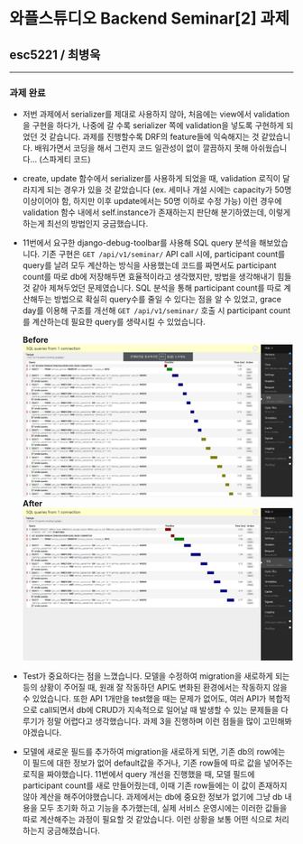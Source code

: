 # 와플스튜디오 Backend Seminar[2] 과제

## esc5221 / 최병욱
_________________________________________


### 과제 완료 
- 저번 과제에서 serializer를 제대로 사용하지 않아, 처음에는 view에서 validation을 구현을 하다가, 나중에 갈 수록 serializer 쪽에 validation을 넣도록 구현하게 되었던 것 같습니다. 과제를 진행할수록 DRF의 feature들에 익숙해지는 것 같았습니다. 배워가면서 코딩을 해서 그런지 코드 일관성이 없이 깔끔하지 못해 아쉬웠습니다... (스파게티 코드)
- create, update 함수에서 serializer를 사용하게 되었을 때, validation 로직이 달라지게 되는 경우가 있을 것 같았습니다 (ex. 세미나 개설 시에는 capacity가 50명 이상이어야 함, 하지만 이후 update에서는 50명 이하로 수정 가능) 이런 경우에 validation 함수 내에서 self.instance가 존재하는지 판단해 분기하였는데, 이렇게 하는게 최선의 방법인지 궁금했습니다.
-  11번에서 요구한 django-debug-toolbar를 사용해 SQL query 분석을 해보았습니다. 기존 구현은 `GET /api/v1/seminar/` API call 시에, participant count를 query를 날려 모두 계산하는 방식을 사용했는데 코드를 짜면서도 participant count를 따로 db에 저장해두면 효율적이라고 생각했지만, 방법을 생각해내기 힘들 것 같아 제쳐두었던 문제였습니다. SQL 분석을 통해 participant count를 따로 계산해두는 방법으로 확실히 query수를 줄일 수 있다는 점을 알 수 있었고, grace day를 이용해 구조를 개선해 `GET /api/v1/seminar/` 호출 시 participant count를 계산하는데 필요한 query를 생략시킬 수 있었습니다. 

    **Before**
![스크린샷 2020-08-30 02 12 24](https://github.com/esc5221/waffle-rookies-19.5-backend-2/blob/workspace/results/before.JPG?raw=true)
    **After**
![스크린샷 2020-08-30 02 12 24](https://github.com/esc5221/waffle-rookies-19.5-backend-2/blob/workspace/results/after.JPG?raw=true)

- Test가 중요하다는 점을 느꼈습니다. 모델을 수정하여 migration을 새로하게 되는 등의 상황이 주어질 때, 원래 잘 작동하던 API도 변화된 환경에서는 작동하지 않을 수 있었습니다. 또한 API 1개만을 test했을 때는 문제가 없어도, 여러 API가 복합적으로 call되면서 db에 CRUD가 지속적으로 일어날 때 발생할 수 있는 문제들을 다루기가 정말 어렵다고 생각했습니다. 과제 3을 진행하며 이런 점들을 많이 고민해봐야겠습니다.
- 모델에 새로운 필드를 추가하여 migration을 새로하게 되면, 기존 db의 row에는 이 필드에 대한 정보가 없어 default값을 주거나, 기존 row들에 따로 값을 넣어주는 로직을 짜야했습니다. 11번에서 query 개선을 진행했을 때, 모델 필드에 participant count를 새로 만들어줬는데, 이때 기존 row들에는 이 값이 존재하지 않아 계산을 해주어야했습니다. 과제에서는 db에 중요한 정보가 없기에 그냥 db 내용을 모두 초기화 하고 기능을 추가했는데, 실제 서비스 운영시에는 이러한 값들을 따로 계산해주는 과정이 필요할 것 같았습니다. 이런 상황을 보통 어떤 식으로 처리하는지 궁금해졌습니다. 

